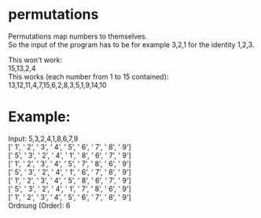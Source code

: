 # permutations
Permutations map numbers to themselves.    
So the input of the program has to be for example 3,2,1 for the identity 1,2,3.   

This won't work:    
15,13,2,4   
This works (each number from 1 to 15 contained):   
13,12,11,4,7,15,6,2,8,3,5,1,9,14,10   

# Example:    
Input: 5,3,2,4,1,8,6,7,9    
[' 1', ' 2', ' 3', ' 4', ' 5', ' 6', ' 7', ' 8', ' 9']   
[' 5', ' 3', ' 2', ' 4', ' 1', ' 8', ' 6', ' 7', ' 9']    
[' 1', ' 2', ' 3', ' 4', ' 5', ' 7', ' 8', ' 6', ' 9']   
[' 5', ' 3', ' 2', ' 4', ' 1', ' 6', ' 7', ' 8', ' 9']   
[' 1', ' 2', ' 3', ' 4', ' 5', ' 8', ' 6', ' 7', ' 9']   
[' 5', ' 3', ' 2', ' 4', ' 1', ' 7', ' 8', ' 6', ' 9']   
[' 1', ' 2', ' 3', ' 4', ' 5', ' 6', ' 7', ' 8', ' 9']   
Ordnung (Order): 6   
